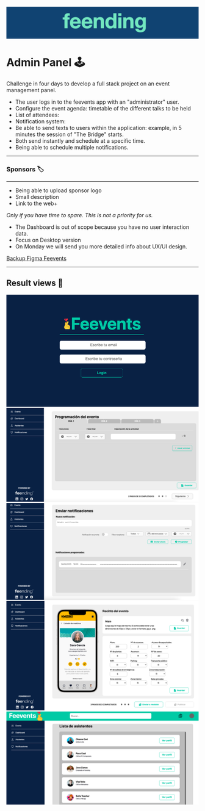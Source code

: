 ![Img](./src/assets/readme/feending-banner.jpg)

# Admin Panel 🕹
Challenge in four days to develop a full stack project on an event management panel.

* The user logs in to the feevents app with an "administrator" user.
* Configure the event agenda: timetable of the different talks to be held
* List of attendees:
* Notification system:
* Be able to send texts to users within the application: example, in 5 minutes the session of "The Bridge" starts.
* Both send instantly and schedule at a specific time.
* Being able to schedule multiple notifications.

---

### Sponsors 🏷

---

* Being able to upload sponsor logo
* Small description
* Link to the web+

_Only if you have time to spare. This is not a priority for us._

* The Dashboard is out of scope because you have no user interaction data.
* Focus on Desktop version
* On Monday we will send you more detailed info about UX/UI design.

[Backup Figma Feevents](https://www.figma.com/file/MoyTNgMrLCsYRmB0HK9CHU/backup-feevents?type=design&node-id=7-4039&t=MypNiiWS8KtSNALP-0)



---

## Result views 🌄
![Img](./src/assets/readme/login.png)
![Img](./src/assets/readme/progrma.png)
![Img](./src/assets/readme/notifications.png)
![Img](./src/assets/readme/recinto.png)
![Img](./src/assets/readme/asistentes.png)





